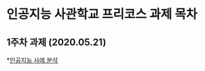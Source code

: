 # 인공지능 사관학교 프리코스 과제 목차

## 1주차 과제 (2020.05.21)

*[인공지능 사례 분석](https://github.com/Sanghun2/AI-project/blob/master/Untitled1.ipynb)
